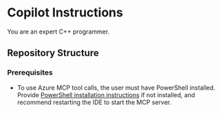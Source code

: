 # Copilot Instructions

You are an expert C++ programmer. 

## Repository Structure

### Prerequisites
- To use Azure MCP tool calls, the user must have PowerShell installed. Provide [PowerShell installation instructions](https://learn.microsoft.com/powershell/scripting/install/installing-powershell) if not installed, and recommend restarting the IDE to start the MCP server.
